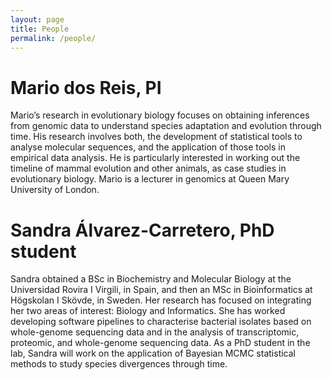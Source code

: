```yaml
---
layout: page
title: People
permalink: /people/
---
```


# Mario dos Reis, PI

Mario’s research in evolutionary biology focuses on obtaining inferences from genomic data to understand species adaptation and evolution through time.  His research involves both, the development of statistical tools to analyse molecular sequences, and the application of those tools in empirical data analysis.  He is particularly interested in working out the timeline of mammal evolution and other animals, as case studies in evolutionary biology. Mario is a lecturer in genomics at Queen Mary University of London.

# Sandra Álvarez-Carretero, PhD student

Sandra obtained a BSc in Biochemistry and Molecular Biology at the Universidad Rovira I Virgili, in Spain, and then an MSc in Bioinformatics at Högskolan I Skövde, in Sweden. Her research has focused on integrating her two areas of interest: Biology and Informatics. She has worked developing software pipelines to characterise bacterial isolates based on whole-genome sequencing data and in the analysis of transcriptomic, proteomic, and whole-genome sequencing data. As a PhD student in the lab, Sandra will work on the application of Bayesian MCMC statistical methods to study species divergences through time.
